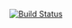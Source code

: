 [![Build Status](https://travis-ci.org/amossenn/Travis.svg?branch=master)](https://travis-ci.org/amossenn/Travis)
